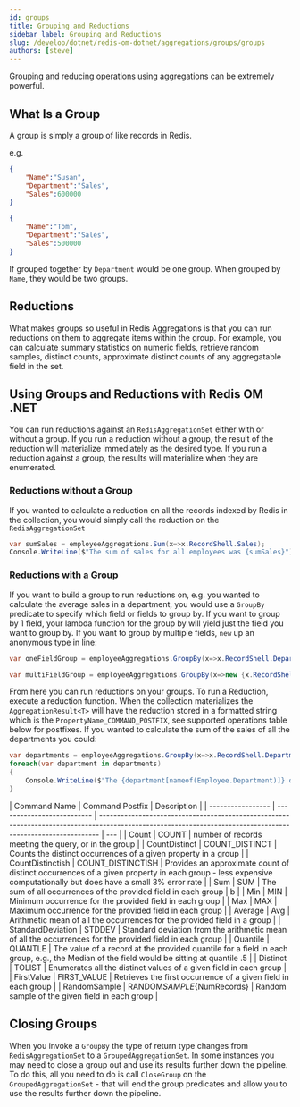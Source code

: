 ```yaml
---
id: groups
title: Grouping and Reductions
sidebar_label: Grouping and Reductions
slug: /develop/dotnet/redis-om-dotnet/aggregations/groups/groups
authors: [steve]
---
```


Grouping and reducing operations using aggregations can be extremely powerful.

## What Is a Group

A group is simply a group of like records in Redis.

e.g.

```json
{
    "Name":"Susan",
    "Department":"Sales",
    "Sales":600000
}

{
    "Name":"Tom",
    "Department":"Sales",
    "Sales":500000
}
```

If grouped together by `Department` would be one group. When grouped by `Name`, they would be two groups.

## Reductions

What makes groups so useful in Redis Aggregations is that you can run reductions on them to aggregate items within the group. For example, you can calculate summary statistics on numeric fields, retrieve random samples, distinct counts, approximate distinct counts of any aggregatable field in the set.

## Using Groups and Reductions with Redis OM .NET

You can run reductions against an `RedisAggregationSet` either with or without a group. If you run a reduction without a group, the result of the reduction will materialize immediately as the desired type. If you run a reduction against a group, the results will materialize when they are enumerated.

### Reductions without a Group

If you wanted to calculate a reduction on all the records indexed by Redis in the collection, you would simply call the reduction on the `RedisAggregationSet`

```csharp
var sumSales = employeeAggregations.Sum(x=>x.RecordShell.Sales);
Console.WriteLine($"The sum of sales for all employees was {sumSales}");
```

### Reductions with a Group

If you want to build a group to run reductions on, e.g. you wanted to calculate the average sales in a department, you would use a `GroupBy` predicate to specify which field or fields to group by. If you want to group by 1 field, your lambda function for the group by will yield just the field you want to group by. If you want to group by multiple fields, `new` up an anonymous type in line:

```csharp
var oneFieldGroup = employeeAggregations.GroupBy(x=>x.RecordShell.Department);

var multiFieldGroup = employeeAggregations.GroupBy(x=>new {x.RecordShell.Department, x.RecordShell.WorkLoc});
```

From here you can run reductions on your groups. To run a Reduction, execute a reduction function. When the collection materializes the `AggregationResult<T>` will have the reduction stored in a formatted string which is the `PropertyName_COMMAND_POSTFIX`, see supported operations table below for postfixes. If you wanted to calculate the sum of the sales of all the departments you could:

```csharp
var departments = employeeAggregations.GroupBy(x=>x.RecordShell.Department).Sum(x=>x.RecordShell.Sales);
foreach(var department in departments)
{
    Console.WriteLine($"The {department[nameof(Employee.Department)]} department sold {department["Sales_SUM"]}");
}
```

| Command Name      | Command Postfix            | Description                                                                                                                                                  |
| ----------------- | -------------------------- | ------------------------------------------------------------------------------------------------------------------------------------------------------------ | --- |
| Count             | COUNT                      | number of records meeting the query, or in the group                                                                                                         |
| CountDistinct     | COUNT_DISTINCT             | Counts the distinct occurrences of a given property in a group                                                                                               |
| CountDistinctish  | COUNT_DISTINCTISH          | Provides an approximate count of distinct occurrences of a given property in each group - less expensive computationally but does have a small 3% error rate |
| Sum               | SUM                        | The sum of all occurrences of the provided field in each group                                                                                               | b   |
| Min               | MIN                        | Minimum occurrence for the provided field in each group                                                                                                      |
| Max               | MAX                        | Maximum occurrence for the provided field in each group                                                                                                      |
| Average           | Avg                        | Arithmetic mean of all the occurrences for the provided field in a group                                                                                     |
| StandardDeviation | STDDEV                     | Standard deviation from the arithmetic mean of all the occurrences for the provided field in each group                                                      |
| Quantile          | QUANTLE                    | The value of a record at the provided quantile for a field in each group, e.g., the Median of the field would be sitting at quantile .5                      |
| Distinct          | TOLIST                     | Enumerates all the distinct values of a given field in each group                                                                                            |
| FirstValue        | FIRST_VALUE                | Retrieves the first occurrence of a given field in each group                                                                                                |
| RandomSample      | RANDOM*SAMPLE*{NumRecords} | Random sample of the given field in each group                                                                                                               |

## Closing Groups

When you invoke a `GroupBy` the type of return type changes from `RedisAggregationSet` to a `GroupedAggregationSet`. In some instances you may need to close a group out and use its results further down the pipeline. To do this, all you need to do is call `CloseGroup` on the `GroupedAggregationSet` - that will end the group predicates and allow you to use the results further down the pipeline.
